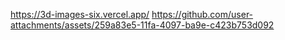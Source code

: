 https://3d-images-six.vercel.app/
https://github.com/user-attachments/assets/259a83e5-11fa-4097-ba9e-c423b753d092

 
 
